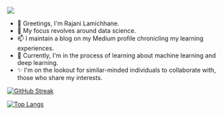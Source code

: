 
![](https://komarev.com/ghpvc/?username=Rajani1-tech&style=plastic&color=brightgreen&base=1000)

- 👋 Greetings, I'm Rajani Lamichhane.
- 👀 My focus revolves around data science.
- 📫 I maintain a blog on my Medium profile chronicling my learning experiences.
- 🌱 Currently, I'm in the process of learning about machine learning and deep learning.
- ✨ I'm on the lookout for similar-minded individuals to collaborate with, those who share my interests.
  

[![GitHub Streak](http://github-readme-streak-stats.herokuapp.com?user=Rajani1-tech&theme=dark&background=000000)](https://git.io/streak-stats)

[![Top Langs](https://github-readme-stats.vercel.app/api/top-langs/?username=Rajani1-tech&layout=compact&theme=vision-friendly-dark)](https://github.com/anuraghazra/github-readme-stats)
